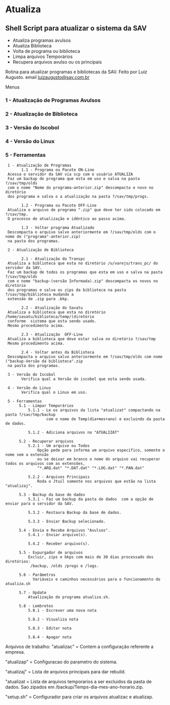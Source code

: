 # Atualiza

## Shell Script para atualizar o sistema da SAV

- Atualiza programas avulsos
- Atualiza Biblioteca
- Volta de programa ou biblioteca
- Limpa arquivos Temporários
- Recupera arquivos avulso ou os principais

Rotina para atualizar programas e bibliotecas da SAV.
Feito por Luiz Augusto.
email [luizaugusto@sav.com.br](mailto:luizaugusto@sav.com.br)

Menus

### 1 - Atualização de Programas Avulsos

### 2 - Atualização de Biblioteca

### 3 - Versão do Iscobol

### 4 - Versão do Linux

### 5 - Ferramentas

     1 - Atualização de Programas                                                                           
           1.1 - Programa ou Pacote ON-Line                                                                                    
     Acessa o servidor da SAV via scp com o usuário ATUALIZA                                                
     Faz um backup do programa que esta em uso e salva na pasta ?/sav/tmp/olds                              
     com o nome "Nome do programa-anterior.zip" descompacta o novo no diretório                             
     dos programa e salva o a atualização na pasta ?/sav/tmp/progs.

           1.2 - Programa ou Pacote OFF-Line                                                                                   
     Atualiza o arquivo de programa ".zip" que deve ter sido colocado em ?/sav/tmp.                         
     O processo de atualização e idêntico ao passo acima.                                                   

           1.3 - Voltar programa Atualizado                                                                 
     Descompacta o arquivo salvo anteriormente em ?/sav/tmp/olds com o nome de ("programa"-anterior.zip)    
     na pasta dos programas.

     2 - Atualização de Biblioteca                                                                          

           2.1 - Atualização do Transpc                                                                     
     Atualiza a biblioteca que esta no diretório /u/varejo/trans_pc/ do servidor da SAV.                    
     Faz um backup de todos os programas que esta em uso e salva na pasta ?/sav/tmp/olds                    
     com o nome "backup-(versão Informada).zip" descompacta os novos no diretório                           
     dos programas e salva os zips da biblioteca na pasta ?/sav/tmp/biblioteca mudando a                    
     extensão de .zip para .bkp.                                                                            

           2.2 - Atualização do Savatu                                                                      
     Atualiza a biblioteca que esta no diretório /home/savatu/biblioteca/temp/(diretório                    
     conforme  sistema que esta sendo usado.                                                                
     Mesmo procedimento acima.                                                                              

           2.3 - Atualização  OFF-Line                                                                      
     Atualiza a biblioteca que deve estar salva no diretório ?/sav/tmp                                      
     Mesmo procedimento acima.                                                                              

           2.4 - Voltar antes da Biblioteca                                                                 
     Descompacta o arquivo salvo anteriormente em ?/sav/tmp/olds com nome ("backup-Versão da biblioteca".zip
     na pasta dos programas.                                                                                

     3 - Versão do Iscobol                                                                                  
           Verifica qual a Versão do iscobol que esta sendo usada.                                          

     4 - Versão do Linux                                                                                    
           Verifica qual o Linux em uso.                                                                    

     5 - Ferramentas                                                                                        
          5.1 - Limpar Temporários                                                                          
              5.1.1 - Le os arquivos da lista "atualizat" compactando na pasta ?/sav/tmp/backup             
                      com o nome de Temp(dia+mes+ano) e excluindo da pasta de dados.                        

              5.1.2 - Adiciona arquivos no "ATUALIZAT"                                                      

          5.2 - Recuperar arquivos                                                                          
              5.2.1 - Um arquivo ou Todos                                                                   
                  Opção pede para informa um arquivo específico, somente o nome sem a extensão              
                  ou se deixar em branco o nome do arquivo vai recuperar todos os arquivos com as extensões,
                  "*.ARQ.dat" "*.DAT.dat" "*.LOG.dat" "*.PAN.dat"                                           

              5.2.2 - Arquivos Principais                                                                   
                  Roda o Jtuil somente nos arquivos que estão na lista "atualizaj".

          5.3 - Backup da base de dados                                                                     
              5.3.1 - Faz um backup da pasta de dados  com a opção de enviar para o servidor da SAV.

              5.3.2 - Restaura Backup da base de dados.

              5.3.3 - Enviar Backup selecionado.

          5.4 - Envia e Recebe Arquivos "Avulsos".
              5.4.1 - Enviar arquivo(s).

              5.4.2 - Receber arquivo(s).

          5.5 - Expurgador de arquivos                                                                      
              Excluir, zips e bkps com mais de 30 dias processado dos diretórios:                           
               /backup, /olds /progs e /logs.

          5.6 - Parâmetros
                Variáveis e caminhos necessários para o funcionamento do atualiza.sh                         

          5.7 - Update 
              Atualização do programa atualiza.sh.

          5.8 - Lembretes
              5.8.1 - Escrever uma nova nota

              5.8.2 - Visualiza nota 

              5.8.3 - Editar nota

              5.8.4 - Apagar nota

Arquivos de trabalho:
"atualizac"  = Contem a configuração referente a empresa.

"atualizap"  = Configuracao do parametro do sistema.

"atualizaj"  = Lista de arquivos principais para dar rebuild.

"atualizat   = Lista de arquivos temporarios a ser excluidos da pasta de dados.
              Sao zipados em /backup/Temps-dia-mes-ano-horario.zip.

"setup.sh"   = Configurador para criar os arquivos atualizac e atualizap.
